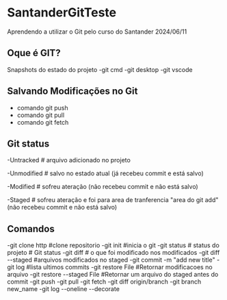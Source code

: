 # SantanderGitTeste
Aprendendo a utilizar o Git pelo curso do Santander
2024/06/11

## Oque é GIT?

Snapshots do estado do projeto
-git cmd
-git desktop
-git vscode

## Salvando Modificações no Git

* comando git push
* comando git pull
* comando git fetch
  
## Git status

-Untracked # arquivo adicionado no projeto

-Unmodified # salvo no estado atual (já recebeu commit e está salvo)

-Modified # sofreu ateração (não recebeu commit e não está salvo)

-Staged # sofreu ateração e foi para area de tranferencia "area do git add" (não recebeu commit e não está salvo)

## Comandos
-git clone http #clone repositorio
-git init #inicia o git
-git status # status do projeto # Git status
-git diff # o que foi modificado nos modificados
-git diff --staged #arquivos modificados no staged
-git commit -m "add new title"
-git log #lista ultimos commits
-git restore File #Retornar modificacoes no arquivo
-git restore --staged File #Retornar um arquivo do staged antes do commit
-git push
-git pull
-git fetch
-git diff origin/branch
-git branch new_name -git log --oneline --decorate

